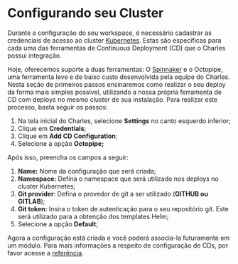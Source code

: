 # Configurando seu Cluster

Durante a configuração do seu workspace, é necessário cadastrar as credenciais de acesso ao cluster [Kubernetes](https://kubernetes.io/). Estas são específicas para cada uma das ferramentas de Continuous Deployment \(CD\) que o Charles possui integração.

Hoje, oferecemos suporte a duas ferramentas: O [Spinnaker](https://www.spinnaker.io/) e o Octopipe, uma ferramenta leve e de baixo custo desenvolvida pela equipe do Charles. Nesta seção de primeiros passos ensinaremos como realizar o seu deploy da forma mais simples possível, utilizando a nossa própria ferramenta de CD com deploys no mesmo cluster de sua instalação. Para realizar este processo, basta seguir os passos:

1. Na tela inicial do Charles, selecione **Settings** no canto esquerdo inferior;
2. Clique em **Credentials**;
3. Clique em **Add CD Configuration**;
4. Selecione a opção **Octopipe;**

Após isso, preencha os campos a seguir:

1. **Name:** Nome da configuração que será criada;
2. **Namespace:** Defina o namespace que será utilizado nos deploys no cluster Kubernetes;
3. **Git provider**: Defina o provedor de git a ser utilizado \(**GITHUB ou GITLAB**\);
4. **Git token:** Insira o token de autenticação para o seu repositório git. Este será utilizado para a obtenção dos templates Helm;
5. Selecione a opção **Default**;

Agora a configuração está criada e você poderá associa-la futuramente em um módulo. Para mais informações a respeito de configuração de CDs, por favor acesse a [referência](https://docs.charlescd.io/referencia/configuracao-cd).  





